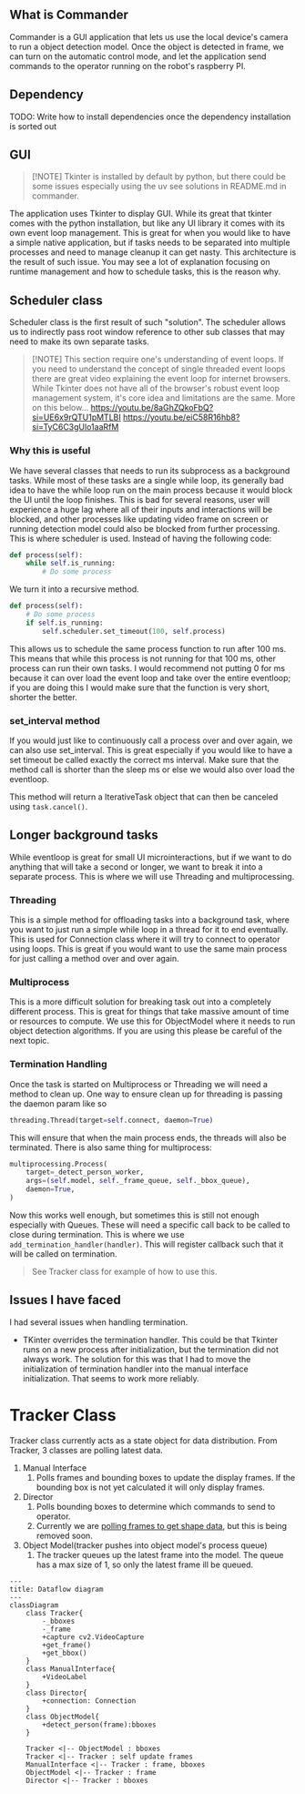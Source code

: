 
## What is Commander

Commander is a GUI application that lets us use the local device's camera to run a object detection model. Once the object is detected in frame, we can turn on the automatic control mode, and let the application send commands to the operator running on the robot's raspberry PI.

## Dependency

TODO: Write how to install dependencies once the dependency installation is sorted out


## GUI

> [!NOTE] Tkinter is installed by default by python, but there could be some issues especially using the uv see solutions in README.md in commander.

The application uses Tkinter to display GUI. While its great that tkinter comes with the python installation, but like any UI library it comes with its own event loop management. This is great for when you would like to have a simple native application, but if tasks needs to be separated into multiple processes and need to manage cleanup it can get nasty. This architecture is the result of such issue. You may see a lot of explanation focusing on runtime management and how to schedule tasks, this is the reason why. 


## Scheduler class

Scheduler class is the first result of such "solution". The scheduler allows us to indirectly pass root window reference to other sub classes that may need to make its own separate tasks. 

> [!NOTE] This section require one's understanding of event loops. If you need to understand the concept of single threaded event loops there are great video explaining the event loop for internet browsers. While Tkinter does not have all of the browser's robust event loop management system, it's core idea and limitations are the same. More on this below...
> https://youtu.be/8aGhZQkoFbQ?si=UE6x9rQTU1pMTLBI
> https://youtu.be/eiC58R16hb8?si=TyC6C3gUlo1aaRfM 
### Why this is useful
We have several classes that needs to run its subprocess as a background tasks. While most of these tasks are a single while loop, its generally bad idea to have the while loop run on the main process because it would block the UI until the loop finishes. This is bad for several reasons, user will experience a huge lag where all of their inputs and interactions will be blocked, and other processes like updating video frame on screen or running detection model could also be blocked from further processing. 
This is where scheduler is used. Instead of having the following code:
```python
def process(self):
	while self.is_running:
		# Do some process
```
We turn it into a recursive method.
```python
def process(self):
	# Do some process
	if self.is_running:
		self.scheduler.set_timeout(100, self.process)
```
This allows us to schedule the same process function to run after 100 ms. This means that while this process is not running for that 100 ms, other process can run their own tasks. I would recommend not putting 0 for ms because it can over load the event loop and take over the entire eventloop; if you are doing this I would make sure that the function is very short, shorter the better.

### set_interval method
If you would just like to continuously call a process over and over again, we can also use set_interval. This is great especially if you would like to have a set timeout be called exactly the correct ms interval. Make sure that the method call is shorter than the sleep ms or else we would also over load the eventloop. 

This method will return a IterativeTask object that can then be canceled using `task.cancel()`.

## Longer background tasks
While eventloop is great for small UI microinteractions, but if we want to do anything that will take a second or longer, we want to break it into a separate process. This is where we will use Threading and multiprocessing. 

### Threading
This is a simple method for offloading tasks into a background task, where you want to just run a simple while loop in a thread for it to end eventually. This is used for Connection class where it will try to connect to operator using loops. This is great if you would want to use the same main process for just calling a method over and over again.

### Multiprocess
This is a more difficult solution for breaking task out into a completely different process. This is great for things that take massive amount of time or resources to compute. We use this for ObjectModel where it needs to run object detection algorithms. If you are using this please be careful of the next topic. 

### Termination Handling
Once the task is started on Multiprocess or Threading we will need a method to clean up. One way to ensure clean up for threading is passing the daemon param like so
```python
threading.Thread(target=self.connect, daemon=True)
```
This will ensure that when the main process ends, the threads will also be terminated. 
There is also same thing for multiprocess:
```python
multiprocessing.Process(
	target=_detect_person_worker,
	args=(self.model, self._frame_queue, self._bbox_queue),
	daemon=True,
)
```

Now this works well enough, but sometimes this is still not enough especially with Queues. These will need a specific call back to be called to close during termination. This is where we use `add_termination_handler(handler)`. This will register callback such that it will be called on termination. 
> See Tracker class for example of how to use this.

## Issues I have faced
I had several issues when handling termination.
- TKinter overrides the termination handler. This could be that Tkinter runs on a new process after initialization, but the termination did not always work. The solution for this was that I had to move the initialization of termination handler into the manual interface initialization. That seems to work more reliably.

# Tracker Class

Tracker class currently acts as a state object for data distribution. From Tracker, 3 classes are polling latest data. 
1. Manual Interface
	1. Polls frames and bounding boxes to update the display frames. If the bounding box is not yet calculated it will only display frames.
2. Director
	1. Polls bounding boxes to determine which commands to send to operator.
	2. Currently we are [polling frames to get shape data](https://github.com/talos-rit/commander/issues/116), but this is being removed soon. 
3. Object Model(tracker pushes into object model's process queue)
	1. The tracker queues up the latest frame into the model. The queue has a max size of 1, so only the latest frame ill be queued.

```mermaid
---
title: Dataflow diagram
---
classDiagram
    class Tracker{
	    -_bboxes
	    -_frame
        +capture cv2.VideoCapture
        +get_frame()
        +get_bbox()
    }
    class ManualInterface{
        +VideoLabel
    }
    class Director{
        +connection: Connection
    }
    class ObjectModel{
	    +detect_person(frame):bboxes
    }

    Tracker <|-- ObjectModel : bboxes
    Tracker <|-- Tracker : self update frames
    ManualInterface <|-- Tracker : frame, bboxes
    ObjectModel <|-- Tracker : frame
    Director <|-- Tracker : bboxes

```
